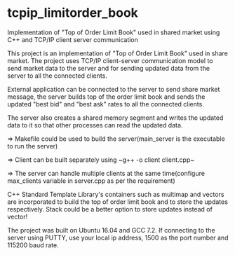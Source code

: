# tcpip_limitorder_book
Implementation of "Top of Order Limit Book" used in shared market using C++ and TCP/IP client server communication 

This project is an implementation of "Top of Order Limit Book" used in share market. The project uses TCP/IP client-server 
communication model to send market data to the server and for sending updated data from the server to all the connected clients.

External application can be connected to the server to send share market message, the server builds top of the order limit book 
and sends the updated "best bid" and "best ask" rates to all the connected clients. 

The server also creates a shared memory segment and writes the updated data to it so that other processes can read the updated data.


=> Makefile could be used to build the server(main_server is the executable to run the server)

=> Client can be built separately using ~g++ -o client client.cpp~

=> The server can handle multiple clients at the same time(configure max_clients variable in server.cpp as per the requirement)

C++ Standard Template Library's containers such as multimap and vectors are incorporated to build the top of order limit book
and to store the updates respectively. Stack could be a better option to store updates instead of vector! 


The project was built on Ubuntu 16.04 and GCC 7.2.
If connecting to the server using PUTTY, use your local ip address, 1500 as the port number and 115200 baud rate.
